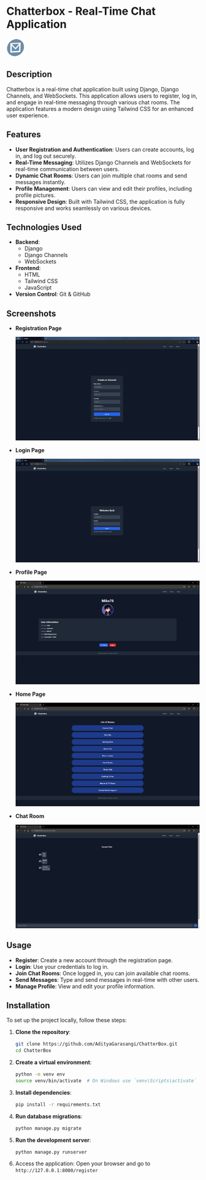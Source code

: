 # Chatterbox - Real-Time Chat Application

<img src="images/logo.png" alt="Chatterbox Logo" width="50" />  

## Description

Chatterbox is a real-time chat application built using Django, Django Channels, and WebSockets. This application allows users to register, log in, and engage in real-time messaging through various chat rooms. The application features a modern design using Tailwind CSS for an enhanced user experience.

## Features

- **User Registration and Authentication**: Users can create accounts, log in, and log out securely.
- **Real-Time Messaging**: Utilizes Django Channels and WebSockets for real-time communication between users.
- **Dynamic Chat Rooms**: Users can join multiple chat rooms and send messages instantly.
- **Profile Management**: Users can view and edit their profiles, including profile pictures.
- **Responsive Design**: Built with Tailwind CSS, the application is fully responsive and works seamlessly on various devices.

## Technologies Used

- **Backend**: 
  - Django
  - Django Channels
  - WebSockets
- **Frontend**: 
  - HTML
  - Tailwind CSS
  - JavaScript
- **Version Control**: Git & GitHub

## Screenshots

- **Registration Page**
  
  ![Registration Page](images/register.png)

- **Login Page**
  
  ![Login Page](images/login.png)

- **Profile Page**
  
  ![Profile Page](images/profile.png)
  
- **Home Page**
  
  ![Home Page](images/home.png)
  
- **Chat Room**
  
  ![Chat Page](images/room.png)

## Usage
- **Register**: Create a new account through the registration page.
- **Login**: Use your credentials to log in.
- **Join Chat Rooms**: Once logged in, you can join available chat rooms.
- **Send Messages**: Type and send messages in real-time with other users.
- **Manage Profile**: View and edit your profile information.


## Installation

To set up the project locally, follow these steps:

1. **Clone the repository**:
   ```bash
   git clone https://github.com/AdityaGarasangi/ChatterBox.git
   cd ChatterBox
   ```

2. **Create a virtual environment**:
   ```bash
   python -m venv env
   source venv/bin/activate  # On Windows use `venv\Scripts\activate`
   ```

3. **Install dependencies**:
    ```bash
    pip install -r requirements.txt
    ```

4. **Run database migrations**:
    ```bash
    python manage.py migrate
    ```

6. **Run the development server**:
     ```bash
     python manage.py runserver
     ```

8. Access the application: Open your browser and go to ``` http://127.0.0.1:8000/register ```  
